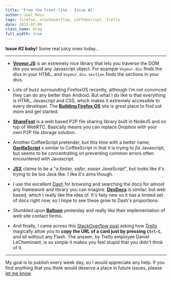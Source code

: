 ```yaml
---
title: 'From the Front-line - Issue #2'
author: Joel Moss
tags: firefox, stackoverflow, coffeescript, Trello
date: 2013-07-09
class_name: blog
full_width: true
---
```


**Issue #2 baby!** Some real juicy ones today...

---

 - **[Voyeur.JS](http://dunxrion.github.io/voyeur.js/)** is an extremely nice library that lets you traverse the DOM like you would any Javascript object. For example `Voyeur.div` finds the divs in your HTML, and `Voyeur.div.section` finds the sections in your divs.

 - Lots of buzz surrounding FirefoxOS recently, although I'm not convinced they can do any better than Android. But what I do like is that everything is HTML, Javascript and CSS, which makes it extremely accessible to every developer. The **[Building Firefox OS](http://buildingfirefoxos.com/)** site is great place to find out more and get started.

 - **[ShareFest](https://github.com/Peer5/ShareFest)** is a web based P2P file sharing library built in NodeJS and on top of WebRTC. Basically means you can replace Dropbox with your own P2P file storage solution.

 - Another CoffeeScript pretender, but this time with a better name; **[GorillaScript](http://ckknight.github.io/gorillascript/)** s similar to CoffeeScript in that it is trying to *fix* Javascript, but seems to be concentrating on preventing common errors often encountered with Javascript.

 - **[JSX](http://jsx.github.io/)** claims to be a "*a faster, safer, easier JavaScript*", but looks like it's trying to be too Java like. I like it's aims though.

 - I use the excellent [Dash](http://kapeli.com/dash) for browsing and searching the docs for almost any framework and library you can imagine. **[DevDocs](http://devdocs.io/)** is similar, but web based, which I really like the idea of. It's faily new so it has a limited set of docs right now, so I hope to see these grow to Dash's proportions.

 - Stumbled upon **[Balloon](https://balloon.io/)** yesterday and really like their implementation of web site contact forms.

 - And finally, I came across this [StackOverflow post](http://stackoverflow.com/questions/17527870/how-does-trello-access-the-users-clipboard/17528590#17528590) asking how [Trello](https://trello.com/) magically allow you to **copy the URL of a card just by pressing `Ctrl-C`**, and all without any Flash. The answer, by Trello employee Daniel LeCheminant, is so simple it makes you feel stupid that you didn't think of it.

---

My goal is to publish every week day, so I would appreciate any help. If you find anything that you think would deserve a place in future issues, please [let me know](mailto:jmoss@codio.com).